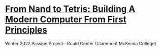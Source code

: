 # [From Nand to Tetris: Building A Modern Computer From First Principles](https://www.nand2tetris.org/) 
Winter 2022 Passion Project--Gould Center (Claremont McKenna College)
